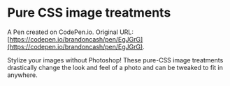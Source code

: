 # Pure CSS image treatments

A Pen created on CodePen.io. Original URL: [https://codepen.io/brandoncash/pen/EgJGrG](https://codepen.io/brandoncash/pen/EgJGrG).

Stylize your images without Photoshop! These pure-CSS image treatments drastically change the look and feel of a photo and can be tweaked to fit in anywhere.